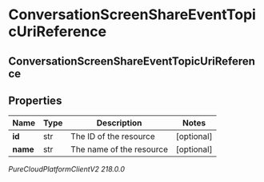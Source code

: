 # ConversationScreenShareEventTopicUriReference

## ConversationScreenShareEventTopicUriReference

## Properties

|Name | Type | Description | Notes|
|------------ | ------------- | ------------- | -------------|
| **id** | str | The ID of the resource | [optional] |
| **name** | str | The name of the resource | [optional] |



_PureCloudPlatformClientV2 218.0.0_
